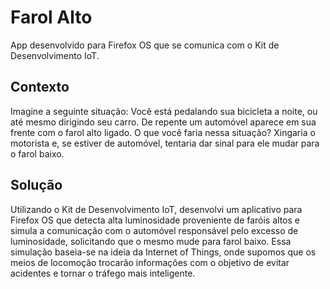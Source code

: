 Farol Alto
==========

App desenvolvido para Firefox OS que se comunica com o Kit de Desenvolvimento IoT.


Contexto
--------

Imagine a seguinte situação: 
Você está pedalando sua bicicleta a noite, ou até mesmo dirigindo seu carro. De repente um automóvel aparece em sua frente com o farol alto ligado. O que você faria nessa situação? Xingaria o motorista e, se estiver de automóvel, tentaria dar sinal para ele mudar para o farol baixo.

Solução
-------
Utilizando o Kit de Desenvolvimento IoT, desenvolvi um aplicativo para Firefox OS que detecta alta luminosidade proveniente de faróis altos e simula a comunicação com o automóvel responsável pelo excesso de luminosidade, solicitando que o mesmo mude para farol baixo.
Essa simulação baseia-se na ideia da Internet of Things, onde supomos que os meios de locomoção trocarão informações com o objetivo de evitar acidentes e tornar o tráfego mais inteligente.
